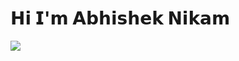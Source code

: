 <h1><a herf="https://github.com/Abhisheknik"> 𝗛𝗶 𝗜'𝗺 𝗔𝗯𝗵𝗶𝘀𝗵𝗲𝗸 𝗡𝗶𝗸𝗮𝗺</h1>
<a herf="https://www.linkedin.com/in/abhishek-nikam/"><img src="https://img.shields.io/badge/LinkedIn-0077B5?style=for-the-badge&logo=linkedin&logoColor=white">


